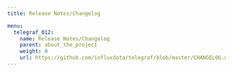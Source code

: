 ```yaml
---
title: Release Notes/Changelog

menu:
  telegraf_012:
    name: Release Notes/Changelog
    parent: about_the_project
    weight: 0
    url: https://github.com/influxdata/telegraf/blob/master/CHANGELOG.md
---
```

